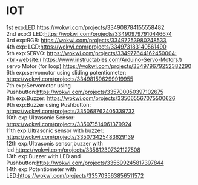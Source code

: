 # IOT
1st exp:LED:https://wokwi.com/projects/334908784155558482<br>
2nd exp:3 LED:https://wokwi.com/projects/334909797910446674<br>
3rd exp:RGB: https://wokwi.com/projects/33497253980248533<br>
4th exp: LCD:https://wokwi.com/projects/334973183140561490<br>
5th exp:SERVO: https://wokwi.com/projects/334977644162450004:<br>website:( https://www.instructables.com/Arduino-Servo-Motors/)<br>
servo Motor (for loop):https://wokwi.com/projects/334979679252382290<br>
6th exp:servomotor using sliding potentiometer: https://wokwi.com/projects/334981596299919955<br>
7th exp:Servomotor using Pushbutton:https://wokwi.com/projects/335700050397102675<br>
8th exp:Buzzer: https://wokwi.com/projects/335065567075500626<br>
9th exp:Buzzer using Pushbutton: https://wokwi.com/projects/335068762405339732<br>
10th exp:Ultrasonic Sensor: https://wokwi.com/projects/335071514961379924<br>
11th exp:Ultrasonic sensor with buzzer: https://wokwi.com/projects/335073425483629139<br>
12th exp:Ultrasonis sensor,buzzer with led:https://wokwi.com/projects/335612307321127508<br>
13th exp:Buzzer with LED and Pushbutton:https://wokwi.com/projects/335699245817397844<br>
14th exp:Potentiometer with LED:https://wokwi.com/projects/335703563856511572
